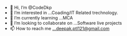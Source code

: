 - 👋 Hi, I’m @CodeDkp
- 👀 I’m interested in ...Coading/IT Related trechnology.
- 🌱 I’m currently learning ...MCA
- 💞️ I’m looking to collaborate on ...Software live projects
- 📫 How to reach me ...deepak.ptl121@gmail.com

<!---
CodeDkp/CodeDkp is a ✨ special ✨ repository because its `README.md` (this file) appears on your GitHub profile.
You can click the Preview link to take a look at your changes.
--->
